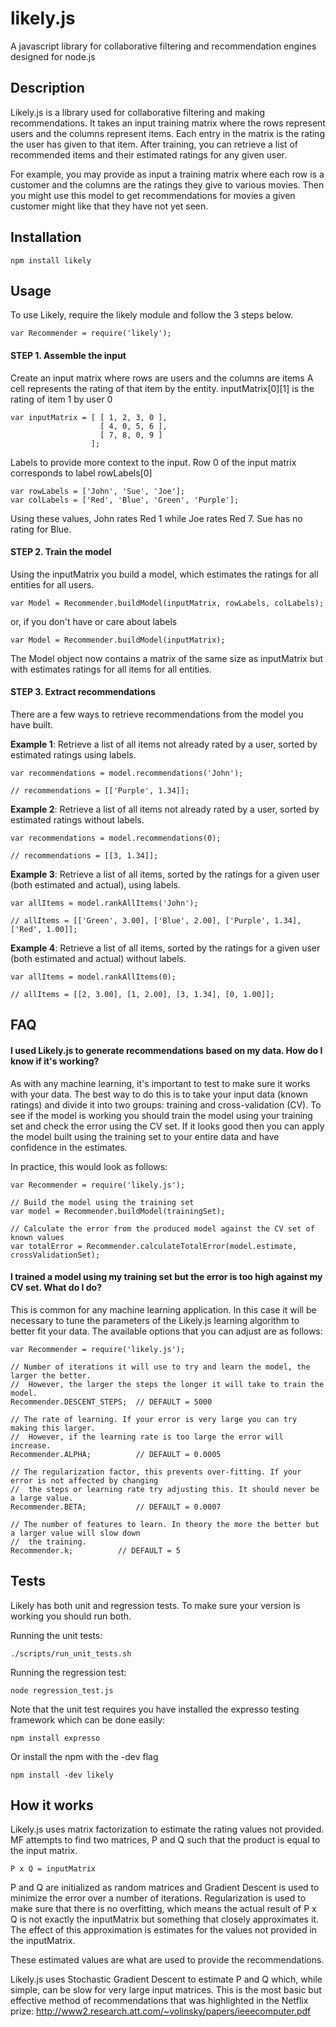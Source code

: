 likely.js
=========
A javascript library for collaborative filtering and recommendation engines designed for node.js

Description
---------
Likely.js is a library used for collaborative filtering and making recommendations. It takes an input
training matrix where the rows represent users and the columns represent items. Each entry in the matrix
is the rating the user has given to that item. After training, you can retrieve a list of recommended
items and their estimated ratings for any given user. 

For example, you may provide as input a training matrix where each row is a customer and the columns are the ratings they give 
to various movies. Then you might use this model to get recommendations for movies a given customer might like that they have
not yet seen.

Installation
---------

    npm install likely

Usage 
---------
    
To use Likely, require the likely module and follow the 3 steps below.

    var Recommender = require('likely');
    
#### STEP 1. Assemble the input
Create an input matrix where rows are users and the columns are items
A cell represents the rating of that item by the entity. inputMatrix[0][1] is the 
rating of item 1 by user 0

    var inputMatrix = [ [ 1, 2, 3, 0 ],
                        [ 4, 0, 5, 6 ],
                        [ 7, 8, 0, 9 ]
                      ];
                      
Labels to provide more context to the input. Row 0 of the input matrix corresponds to label rowLabels[0]

    var rowLabels = ['John', 'Sue', 'Joe'];
    var colLabels = ['Red', 'Blue', 'Green', 'Purple'];

Using these values, John rates Red 1 while Joe rates Red 7. Sue has no rating for Blue.

#### STEP 2. Train the model
Using the inputMatrix you build a model, which estimates the ratings for all entities for all users. 

    var Model = Recommender.buildModel(inputMatrix, rowLabels, colLabels);
    
or, if you don't have or care about labels
    
    var Model = Recommender.buildModel(inputMatrix);
    
The Model object now contains a matrix of the same size as inputMatrix but with estimates ratings for
all items for all entities. 
    
#### STEP 3. Extract recommendations
There are a few ways to retrieve recommendations from the model you have built.

**Example 1**: Retrieve a list of all items not already rated by a user, sorted by estimated ratings using labels.

    var recommendations = model.recommendations('John');
	
    // recommendations = [['Purple', 1.34]];
    

**Example 2**: Retrieve a list of all items not already rated by a user, sorted by estimated ratings without labels.

    var recommendations = model.recommendations(0);
	
    // recommendations = [[3, 1.34]];

**Example 3**: Retrieve a list of all items, sorted by the ratings for a given user (both estimated and actual), using labels.
	
    var allItems = model.rankAllItems('John');
	
    // allItems = [['Green', 3.00], ['Blue', 2.00], ['Purple', 1.34], ['Red', 1.00]];

**Example 4**: Retrieve a list of all items, sorted by the ratings for a given user (both estimated and actual) without labels.
	
    var allItems = model.rankAllItems(0);
	
    // allItems = [[2, 3.00], [1, 2.00], [3, 1.34], [0, 1.00]];

FAQ
---------
#### I used Likely.js to generate recommendations based on my data. How do I know if it's working?

As with any machine learning, it's important to test to make sure it works with your data. The best way to do this is to 
take your input data (known ratings) and divide it into two groups: training and cross-validation (CV). To see if the model is working you 
should train the model using your training set and check the error using the CV set. If it looks good then you can apply
the model built using the training set to your entire data and have confidence in the estimates. 

In practice, this would look as follows:

    var Recommender = require('likely.js');

    // Build the model using the training set
    var model = Recommender.buildModel(trainingSet);
	
    // Calculate the error from the produced model against the CV set of known values
    var totalError = Recommender.calculateTotalError(model.estimate, crossValidationSet);


#### I trained a model using my training set but the error is too high against my CV set. What do I do?

This is common for any machine learning application. In this case it will be necessary to tune the parameters of the 
Likely.js learning algorithm to better fit your data. The available options that you can adjust are as follows:
	
	var Recommender = require('likely.js');
	
	// Number of iterations it will use to try and learn the model, the larger the better. 
	// 	However, the larger the steps the longer it will take to train the model.
	Recommender.DESCENT_STEPS;  // DEFAULT = 5000 
	
	// The rate of learning. If your error is very large you can try making this larger.
	// 	However, if the learning rate is too large the error will increase.
	Recommender.ALPHA;          // DEFAULT = 0.0005
	
	// The regularization factor, this prevents over-fitting. If your error is not affected by changing
	// 	the steps or learning rate try adjusting this. It should never be a large value.
	Recommender.BETA;           // DEFAULT = 0.0007
	
	// The number of features to learn. In theory the more the better but a larger value will slow down
	// 	the training. 
	Recommender.k; 		    // DEFAULT = 5

Tests 
---------
Likely has both unit and regression tests. To make sure your version is working you should run both.

Running the unit tests:

    ./scripts/run_unit_tests.sh

Running the regression test:

    node regression_test.js
    
Note that the unit test requires you have installed the expresso testing framework which can be done easily:

    npm install expresso

Or install the npm with the -dev flag

    npm install -dev likely

How it works
---------
Likely.js uses matrix factorization to estimate the rating values not provided. MF attempts to find two matrices, P and Q 
such that the product is equal to the input matrix. 

    P x Q = inputMatrix
    
P and Q are initialized as random matrices and Gradient Descent is used to minimize the error over a number of iterations.
Regularization is used to make sure that there is no overfitting, which means the actual result of P x Q is not exactly
the inputMatrix but something that closely approximates it. The effect of this approximation is estimates for the 
values not provided in the inputMatrix. 

These estimated values are what are used to provide the recommendations.

Likely.js uses Stochastic Gradient Descent to estimate P and Q which, while simple, can be slow for very large input matrices.
This is the most basic but effective method of recommendations that was highlighted in the Netflix prize: 
http://www2.research.att.com/~volinsky/papers/ieeecomputer.pdf 
